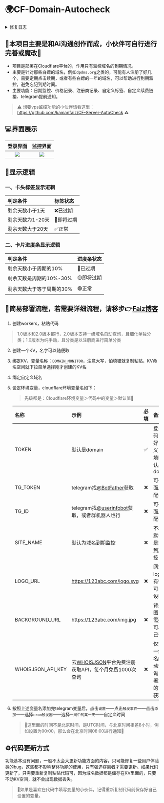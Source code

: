 # 🌍CF-Domain-Autocheck

<details>
    <summary>修复日志</summary>
    ☑️2025-08-29 <br>
    1.添加了whoisjson的api，支持一级域名自动查询信息并填写 <br>
    2.优化分类功能，单独设立分类管理功能 <br>
    3.增添统计功能，可以显示分类数量以及分类下的域名数量 <br>
    4.整合telegram多条信息为一条 <br>
    <br>
    ☑️2025-08-13 <br>
    1.修复到期日期会根据用户输入的注册时间和续期周期自动计算 <br>
    2.修复清除续期后，到期日期自动回调 <br>
    <br>
    ☑️2025-08-06 <br>
    1.修复手机端背景图会依页面内容自动放大或缩小 <br>
    2.新增可自定义手机端背景图
</details>

## 🚨本项目主要是和Ai沟通创作而成，小伙伴可自行进行完善或魔改🚨

* 项目是部署在Cloudflare平台的，作用只有监控域名的到期情况。
* 主要是针对那些白嫖的域名，例如`dpdns.org`之类的，可能有人注册了好几个，需要定期点击续期，或者有些白嫖的一年的域名，可以帮助进行到期监控，避免忘记到期时间。
* 主要功能：日期监控、价格记录、注册商记录、自定义标签、自定义续费链接、telegram提前通知。
> ⚠️ 想要vps监控功能的小伙伴请看这里：https://github.com/kamanfaiz/CF-Server-AutoCheck ⚠️

## 💻界面展示
|                                 登录界面                                  |                             监控界面                             |
|:-------------------------------------------------------------------------:|:----------------------------------------------------------------:|
| ![](https://imgr2.952536.xyz/Hexo/Article/PixPin_2025-07-26_23-05-27.png) | ![](https://imgr2.952536.xyz/Hexo/Article/20250829173210152.png) |

## 📌显示逻辑
### 一、卡头标签显示逻辑
| 判定条件         | 标签状态   |
|:-----------------|:-----------|
| 剩余天数小于1天  | ❌已过期    |
| 剩余天数为1-20天 | 📢即将过期 |
| 剩余天数大于20天 | ✅正常      |

### 二、卡片进度条显示逻辑
| 判定条件                  | 进度条状态 |
|:--------------------------|:-----------|
| 剩余天数小于周期的10%     | 🔴已过期   |
| 剩余天数是周期的10%-30%   | 🟡即将过期 |
| 剩余天数大于等于周期的30% | 🟢正常     |

## 🚀简易部署流程，若需要详细流程，请移步👉[Faiz博客](https://blog.faiz.hidns.co/2025/07/26/Domain-AutoCheck%E5%9F%9F%E5%90%8D%E5%88%B0%E6%9C%9F%E7%9B%91%E6%8E%A7/)
1. 创建workers，粘贴代码
> 1.0版本和2.0版本都行，2.0版本支持一级域名自动查询，且细化单独分类；1.0版本为纯手动，且分类是以注册商进行简单分类
2. 创建一个KV，名字可以随便取
3. 绑定KV，变量名称：`DOMAIN_MONITOR`，注意大写，怕填错就复制粘贴，KV命名空间就下拉菜单选择刚才创建的KV名
4. 绑定自定义域名
5. 设定环境变量，cloudflare环境变量名如下：

    > 先级都是：Cloudflare环境变量＞代码中的变量＞默认值🚨

    | 名称              | 示例                                                                           | 必填 | 备注                                     |
    |:------------------|:-------------------------------------------------------------------------------|:----:|:-----------------------------------------|
    | TOKEN             | 默认是domain                                                                   |  ✅️   | 登录密码，最好自定义，不填则默认是domain |
    | TG_TOKEN          | telegram找[@BotFather](https://t.me/BotFather)获取                             |  ❌️   | 可在界面后端配置                         |
    | TG_ID             | telegram找[@userinfobot](https://t.me/userinfobot)获取，或者群机器人也行       |  ❌️   | 可在界面后端配置                         |
    | SITE_NAME         | 默认为域名到期监控                                                             |  ❌️   | 不填，默认就是域名到期监控               |
    | LOGO_URL          | https://123abc.com/logo.svg                                                    |  ❌️   | 网站logo，有需要可自行设置               |
    | BACKGROUND_URL    | https://123abc.com/img.jpg                                                     |  ❌️   | 背景图，有需要的可以自己设置             |
    | WHOISJSON_API_KEY | 去[WHOISJSON](https://whoisjson.com/)平台免费注册获取API，每个月免费1000次查询 |  ❌️   | 仅支持一级域名的自动查询，部署2.0的可以获取 |

6. 按照上述变量名添加完telegram变量后，点击`设置`——点击`触发事件`——点击`添加`——选择`cron触发器`——选择`一周中的某一天`——自定义时间
    > 🚨这里面的时间不是北京时间，是UTC时间，与北京时间相差8小时，例如设置为00:00，那么会在北京时间08:00进行通知🚨

## ♻️代码更新方式
功能基本没有问题，一般不太会大更新功能方面的内容，只可能修复一些用户体验类的bug，这些都不影响整体功能的使用，只有强迫症患者才需要更新。如果代码更新了，只需要重新复制粘贴代码可，因为域名数据都是储存在KV里面的，只要不动KV空间，就不会出现数据丢失。
> 🚨如果是喜欢在代码中填写变量的小伙伴，记得重新复制代码前保存好自己设置的变量。
